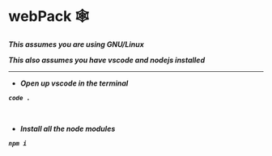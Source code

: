 # webPack 🕸<sup>
<b><i>This assumes you are using GNU/Linux
  
<b><i>This also assumes you have vscode and nodejs installed
  
------------------------------------------------------------------------------------------------------------------------------------------

- Open up vscode in the terminal

```
code .
```

<p>&nbsp;</p>

- Install all the node modules

```
npm i
```

<p>&nbsp;</p>


